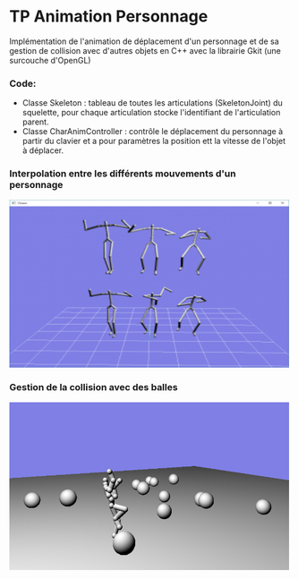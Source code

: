 # TP Animation Personnage

Implémentation de l'animation de déplacement d'un personnage et de sa gestion de collision avec d'autres objets en C++ avec la librairie Gkit (une surcouche d'OpenGL)

### Code:
* Classe Skeleton : tableau de toutes les articulations (SkeletonJoint) du squelette, pour chaque articulation stocke l'identifiant de l'articulation parent.
* Classe CharAnimController : contrôle le déplacement du personnage à partir du clavier et a pour paramètres la position ett la vitesse de l'objet  à déplacer.

### Interpolation entre les différents mouvements d'un personnage
<img src="https://github.com/Gwen-Ielpo/Portfolio/blob/master/Animation%20Personnage/data/charanim_interpolation.png" width="500" height="300" />

### Gestion de la collision avec des balles
<img src="https://github.com/Gwen-Ielpo/Portfolio/blob/master/Animation%20Personnage/data/charanim_ball.png" width="500" height="300" />
